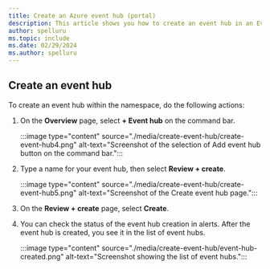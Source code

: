 ```yaml
---
title: Create an Azure event hub (portal)
description: This article shows you how to create an event hub in an Event Hubs namespace in the Azure portal. 
author: spelluru
ms.topic: include
ms.date: 02/29/2024
ms.author: spelluru
---
```


## Create an event hub

To create an event hub within the namespace, do the following actions:

1. On the **Overview** page, select **+ Event hub** on the command bar.

   :::image type="content" source="./media/create-event-hub/create-event-hub4.png" alt-text="Screenshot of the selection of Add event hub button on the command bar.":::

1. Type a name for your event hub, then select **Review + create**.

   :::image type="content" source="./media/create-event-hub/create-event-hub5.png" alt-text="Screenshot of the Create event hub page.":::

1. On the **Review + create** page, select **Create**. 
1. You can check the status of the event hub creation in alerts. After the event hub is created, you see it in the list of event hubs.

   :::image type="content" source="./media/create-event-hub/event-hub-created.png" alt-text="Screenshot showing the list of event hubs.":::
